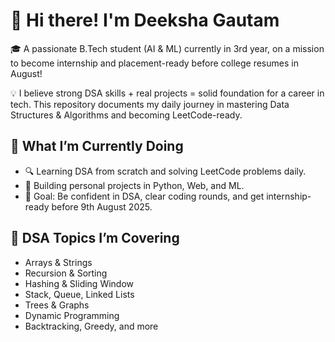 # 👋 Hi there! I'm Deeksha Gautam

🎓 A passionate B.Tech student (AI & ML) currently in 3rd year, on a mission to become internship and placement-ready before college resumes in August!  

💡 I believe strong DSA skills + real projects = solid foundation for a career in tech. This repository documents my daily journey in mastering Data Structures & Algorithms and becoming LeetCode-ready.



## 📌 What I’m Currently Doing

- 🔍 Learning DSA from scratch and solving LeetCode problems daily.
- 🔧 Building personal projects in Python, Web, and ML.
- 🎯 Goal: Be confident in DSA, clear coding rounds, and get internship-ready before 9th August 2025.



## 🧠 DSA Topics I’m Covering
- Arrays & Strings
- Recursion & Sorting
- Hashing & Sliding Window
- Stack, Queue, Linked Lists
- Trees & Graphs
- Dynamic Programming
- Backtracking, Greedy, and more



